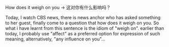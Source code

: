 
How does it weigh on you -> 这对你有什么影响吗？

Today, I watch CBS news, there is news anchor who has asked something to her guest, finally come to a question that how does it weigh on you. So what i have learnt from this sentence is the idiom of "weigh on". earlier than today, I probably use "affect" as a preferred 
option for expression of such meaning, alternatively, "any influence on you"...

